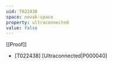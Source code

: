 ```yaml
---
uid: T022438
space: novak-space
property: ultraconnected
value: false
---
```

[[Proof]]

* [T022438] [Ultraconnected|P000040]


